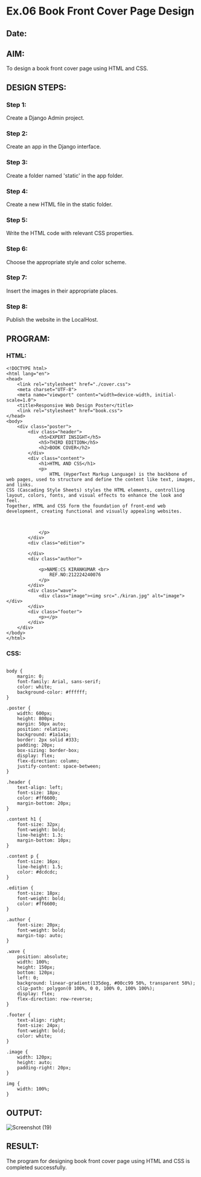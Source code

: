 # Ex.06 Book Front Cover Page Design
## Date:

## AIM:
To design a book front cover page using HTML and CSS.

## DESIGN STEPS:

### Step 1:
Create a Django Admin project.

### Step 2:
Create an app in the Django interface.

### Step 3:
Create a folder named 'static' in the app folder.

### Step 4:
Create a new HTML file in the static folder.

### Step 5:
Write the HTML code with relevant CSS properties.

### Step 6:
Choose the appropriate style and color scheme.

### Step 7:
Insert the images in their appropriate places.

### Step 8:
Publish the website in the LocalHost.

## PROGRAM:

### HTML:

```
<!DOCTYPE html>
<html lang="en">
<head>
    <link rel="stylesheet" href="./cover.css">
    <meta charset="UTF-8">
    <meta name="viewport" content="width=device-width, initial-scale=1.0">
    <title>Responsive Web Design Poster</title>
    <link rel="stylesheet" href="book.css">
</head>
<body>
    <div class="poster">
        <div class="header">
            <h5>EXPERT INSIGHT</h5>
            <h5>THIRD EDITION</h5>
            <h2>BOOK COVER</h2>
        </div>
        <div class="content">
            <h1>HTML AND CSS</h1>
            <p>
                HTML (HyperText Markup Language) is the backbone of web pages, used to structure and define the content like text, images, and links.
CSS (Cascading Style Sheets) styles the HTML elements, controlling layout, colors, fonts, and visual effects to enhance the look and feel.
Together, HTML and CSS form the foundation of front-end web development, creating functional and visually appealing websites.


                
            </p>
        </div>
        <div class="edition">
            
        </div>
        <div class="author">
         
            <p>NAME:CS KIRANKUMAR <br>
                REF.NO:212224240076
            </p>
        </div>
        <div class="wave">
            <div class="image"><img src="./kiran.jpg" alt="image"></div>
        </div>
        <div class="footer">
            <p></p>
        </div>
    </div>
</body>
</html>

```
### CSS:

```

body {
    margin: 0;
    font-family: Arial, sans-serif;
    color: white;
    background-color: #ffffff;
}

.poster {
    width: 600px;
    height: 800px;
    margin: 50px auto;
    position: relative;
    background: #1a1a1a;
    border: 2px solid #333;
    padding: 20px;
    box-sizing: border-box;
    display: flex;
    flex-direction: column;
    justify-content: space-between;
}

.header {
    text-align: left;
    font-size: 18px;
    color: #ff6600;
    margin-bottom: 20px;
}

.content h1 {
    font-size: 32px;
    font-weight: bold;
    line-height: 1.3;
    margin-bottom: 10px;
}

.content p {
    font-size: 16px;
    line-height: 1.5;
    color: #dcdcdc;
}

.edition {
    font-size: 18px;
    font-weight: bold;
    color: #ff6600;
}

.author {
    font-size: 20px;
    font-weight: bold;
    margin-top: auto;
}

.wave {
    position: absolute;
    width: 100%;
    height: 150px;
    bottom: 120px;
    left: 0;
    background: linear-gradient(135deg, #00cc99 50%, transparent 50%);
    clip-path: polygon(0 100%, 0 0, 100% 0, 100% 100%);
    display: flex;
    flex-direction: row-reverse;
}

.footer {
    text-align: right;
    font-size: 24px;
    font-weight: bold;
    color: white;
}

.image {
    width: 120px;
    height: auto;
    padding-right: 20px;
}

img {
    width: 100%;
}

```

## OUTPUT:

![Screenshot (19)](https://github.com/user-attachments/assets/320567a1-0715-4e6c-bbfa-511d7900d20a)


## RESULT:
The program for designing book front cover page using HTML and CSS is completed successfully.
